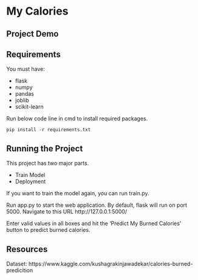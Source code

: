 <h1>My Calories</h1>

<h2>Project Demo</h2>

<h2>Requirements</h2>
<p>You must have: </p>
<ul>
<li>flask</li>
<li>numpy</li>
<li>pandas</li>
<li>joblib</li>
<li>scikit-learn</li>
</ul>
<p>Run below code line in cmd to install required packages.</p>
<p><code>pip install -r requirements.txt</code></p>

<h2>Running the Project</h2>
<p>This project has two major parts.</p>
<ul>
<li>Train Model</li>
<li>Deployment</li>
</ul>
<p>If you want to train the model again, you can run train.py.</p>
<p>Run app.py to start the web application. By default, flask will run on port 5000. Navigate to this URL http://127.0.0.1:5000/</p>
<p>Enter valid values in all boxes and hit the ‘Predict My Burned Calories’ button to predict burned calories.</p>

<h2>Resources</h2>
<p>Dataset: https://www.kaggle.com/kushagrakinjawadekar/calories-burned-predicition</p>
